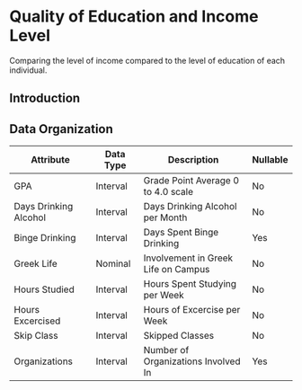 # Quality of Education and Income Level
Comparing the level of income compared to the level of education of each individual. 
## Introduction
  
## Data Organization
| Attribute   | Data Type   | Description   | Nullable   |
|-------------|-------------|---------------|------------|
|GPA          |Interval     |Grade Point Average 0 to 4.0 scale| No |
|Days Drinking Alcohol|Interval|Days Drinking Alcohol per Month| No |
|Binge Drinking|Interval|Days Spent Binge Drinking|Yes|
|Greek Life|Nominal|Involvement in Greek Life on Campus| No|
|Hours Studied|Interval|Hours Spent Studying per Week|No|
|Hours Excercised|Interval|Hours of Excercise per Week|No|
|Skip Class|Interval|Skipped Classes|No|
|Organizations|Interval|Number of Organizations Involved In|Yes|
